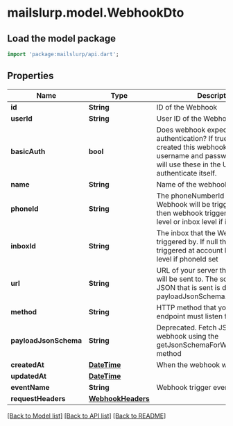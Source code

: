 # mailslurp.model.WebhookDto

## Load the model package
```dart
import 'package:mailslurp/api.dart';
```

## Properties
Name | Type | Description | Notes
------------ | ------------- | ------------- | -------------
**id** | **String** | ID of the Webhook | 
**userId** | **String** | User ID of the Webhook | 
**basicAuth** | **bool** | Does webhook expect basic authentication? If true it means you created this webhook with a username and password. MailSlurp will use these in the URL to authenticate itself. | 
**name** | **String** | Name of the webhook | [optional] 
**phoneId** | **String** | The phoneNumberId that the Webhook will be triggered by. If null then webhook triggered at account level or inbox level if inboxId set | [optional] 
**inboxId** | **String** | The inbox that the Webhook will be triggered by. If null then webhook triggered at account level or phone level if phoneId set | [optional] 
**url** | **String** | URL of your server that the webhook will be sent to. The schema of the JSON that is sent is described by the payloadJsonSchema. | 
**method** | **String** | HTTP method that your server endpoint must listen for | 
**payloadJsonSchema** | **String** | Deprecated. Fetch JSON Schema for webhook using the getJsonSchemaForWebhookPayload method | 
**createdAt** | [**DateTime**](DateTime) | When the webhook was created | 
**updatedAt** | [**DateTime**](DateTime) |  | 
**eventName** | **String** | Webhook trigger event name | [optional] 
**requestHeaders** | [**WebhookHeaders**](WebhookHeaders) |  | [optional] 

[[Back to Model list]](../README#documentation-for-models) [[Back to API list]](../README#documentation-for-api-endpoints) [[Back to README]](../README)


